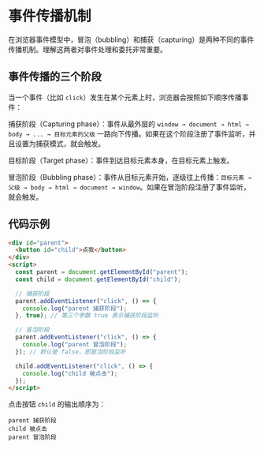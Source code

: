 # 事件传播机制

在浏览器事件模型中，冒泡（bubbling）和捕获（capturing）是两种不同的事件传播机制。理解这两者对事件处理和委托非常重要。

## 事件传播的三个阶段

当一个事件（比如 `click`）发生在某个元素上时，浏览器会按照如下顺序传播事件：

捕获阶段（Capturing phase）：事件从最外层的 `window → document → html → body → ... → 目标元素的父级` 一路向下传播。如果在这个阶段注册了事件监听，并且设置为捕获模式，就会触发。

目标阶段（Target phase）：事件到达目标元素本身，在目标元素上触发。

冒泡阶段（Bubbling phase）：事件从目标元素开始，逐级往上传播：`目标元素 → 父级 → body → html → document → window`。如果在冒泡阶段注册了事件监听，就会触发。

## 代码示例

```html
<div id="parent">
  <button id="child">点我</button>
</div>
<script>
  const parent = document.getElementById("parent");
  const child = document.getElementById("child");

  // 捕获阶段
  parent.addEventListener("click", () => {
    console.log("parent 捕获阶段");
  }, true); // 第三个参数 true 表示捕获阶段监听

  // 冒泡阶段
  parent.addEventListener("click", () => {
    console.log("parent 冒泡阶段");
  }); // 默认是 false，即冒泡阶段监听

  child.addEventListener("click", () => {
    console.log("child 被点击");
  });
</script>
```

点击按钮 `child` 的输出顺序为：

```text
parent 捕获阶段
child 被点击
parent 冒泡阶段
```
